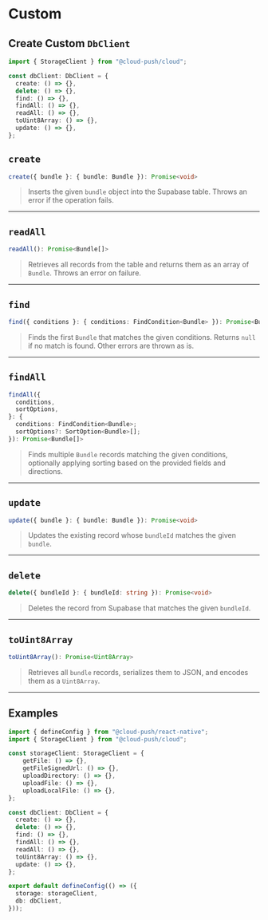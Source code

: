 # Custom

## Create Custom `DbClient`

```ts
import { StorageClient } from "@cloud-push/cloud";

const dbClient: DbClient = {
  create: () => {},
  delete: () => {},
  find: () => {},
  findAll: () => {},
  readAll: () => {},
  toUint8Array: () => {},
  update: () => {},
};
```

## `create`

```ts
create({ bundle }: { bundle: Bundle }): Promise<void>
```

> Inserts the given `bundle` object into the Supabase table. Throws an error if the operation fails.

---

## `readAll`

```ts
readAll(): Promise<Bundle[]>
```

> Retrieves all records from the table and returns them as an array of `Bundle`. Throws an error on failure.

---

## `find`

```ts
find({ conditions }: { conditions: FindCondition<Bundle> }): Promise<Bundle | null>
```

> Finds the first `Bundle` that matches the given conditions. Returns `null` if no match is found. Other errors are thrown as is.

---

## `findAll`

```ts
findAll({
  conditions,
  sortOptions,
}: {
  conditions: FindCondition<Bundle>;
  sortOptions?: SortOption<Bundle>[];
}): Promise<Bundle[]>
```

> Finds multiple `Bundle` records matching the given conditions, optionally applying sorting based on the provided fields and directions.

---

## `update`

```ts
update({ bundle }: { bundle: Bundle }): Promise<void>
```

> Updates the existing record whose `bundleId` matches the given `bundle`.

---

## `delete`

```ts
delete({ bundleId }: { bundleId: string }): Promise<void>
```

> Deletes the record from Supabase that matches the given `bundleId`.

---

## `toUint8Array`

```ts
toUint8Array(): Promise<Uint8Array>
```

> Retrieves all `bundle` records, serializes them to JSON, and encodes them as a `Uint8Array`.

---

## Examples

```ts
import { defineConfig } from "@cloud-push/react-native";
import { StorageClient } from "@cloud-push/cloud";

const storageClient: StorageClient = {
    getFile: () => {},
    getFileSignedUrl: () => {},
    uploadDirectory: () => {},
    uploadFile: () => {},
    uploadLocalFile: () => {},
};

const dbClient: DbClient = {
  create: () => {},
  delete: () => {},
  find: () => {},
  findAll: () => {},
  readAll: () => {},
  toUint8Array: () => {},
  update: () => {},
};

export default defineConfig(() => ({
  storage: storageClient,
  db: dbClient,
}));
```
